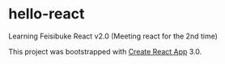 # hello-react

Learning Feisibuke React v2.0 (Meeting react for the 2nd time)

This project was bootstrapped with [Create React App](https://github.com/facebook/create-react-app) 3.0.